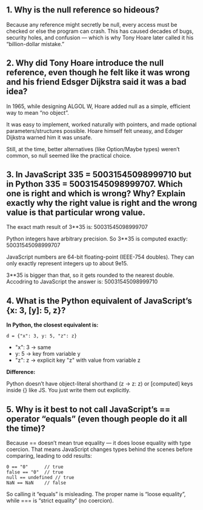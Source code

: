 ## 1. Why is the null reference so hideous?


Because any reference might secretly be null, every access must be checked or else the program can crash.
This has caused decades of bugs, security holes, and confusion — which is why Tony Hoare later called it his “billion-dollar mistake.”


## 2. Why did Tony Hoare introduce the null reference, even though he felt like it was wrong and his friend Edsger Dijkstra said it was a bad idea?


In 1965, while designing ALGOL W, Hoare added null as a simple, efficient way to mean “no object”.

It was easy to implement, worked naturally with pointers, and made optional parameters/structures possible.
Hoare himself felt uneasy, and Edsger Dijkstra warned him it was unsafe.

Still, at the time, better alternatives (like Option/Maybe types) weren’t common, so null seemed like the practical choice.


## 3. In JavaScript 3**35 = 50031545098999710 but in Python 3**35 = 50031545098999707. Which one is right and which is wrong? Why? Explain exactly why the right value is right and the wrong value is that particular wrong value. 


The exact math result of 3**35 is:
50031545098999707

Python integers have arbitrary precision.
So 3**35 is computed exactly:
50031545098999707

JavaScript numbers are 64-bit floating-point (IEEE-754 doubles).
They can only exactly represent integers up to about 9e15.

3**35 is bigger than that, so it gets rounded to the nearest double. Accodring to JavaScript the answer is:
50031545098999710

## 4. What is the Python equivalent of JavaScript’s {x: 3, [y]: 5, z}?

**In Python, the closest equivalent is:**

```
d = {"x": 3, y: 5, "z": z}
```

- "x": 3 → same
- y: 5 → key from variable y
- "z": z → explicit key "z" with value from variable z

**Difference:**

Python doesn’t have object-literal shorthand (z → z: z) or [computed] keys inside {} like JS. You just write them out explicitly.

## 5. Why is it best to not call JavaScript’s == operator “equals” (even though people do it all the time)?

Because == doesn’t mean true equality — it does loose equality with type coercion.
That means JavaScript changes types behind the scenes before comparing, leading to odd results:

```
0 == "0"      // true
false == "0"  // true
null == undefined // true
NaN == NaN    // false
```

So calling it “equals” is misleading.
The proper name is “loose equality”, while === is “strict equality” (no coercion).


